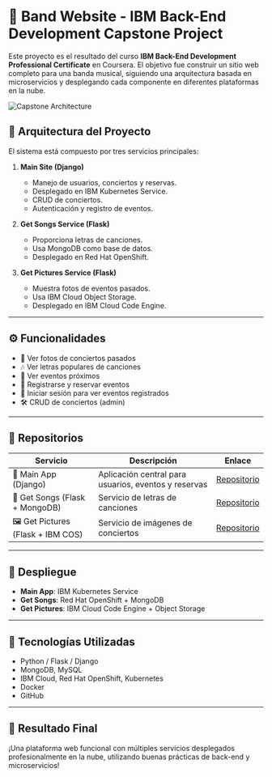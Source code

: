 
# 🎵 Band Website - IBM Back-End Development Capstone Project

Este proyecto es el resultado del curso **IBM Back-End Development Professional Certificate** en Coursera. El objetivo fue construir un sitio web completo para una banda musical, siguiendo una arquitectura basada en microservicios y desplegando cada componente en diferentes plataformas en la nube.

![Capstone Architecture](https://i.imgur.com/cZZLT8e.png)

## 🧩 Arquitectura del Proyecto

El sistema está compuesto por tres servicios principales:

1. **Main Site (Django)**  
   - Manejo de usuarios, conciertos y reservas.
   - Desplegado en IBM Kubernetes Service.
   - CRUD de conciertos.
   - Autenticación y registro de eventos.

2. **Get Songs Service (Flask)**  
   - Proporciona letras de canciones.
   - Usa MongoDB como base de datos.
   - Desplegado en Red Hat OpenShift.

3. **Get Pictures Service (Flask)**  
   - Muestra fotos de eventos pasados.
   - Usa IBM Cloud Object Storage.
   - Desplegado en IBM Cloud Code Engine.

---

## ⚙️ Funcionalidades

- 📸 Ver fotos de conciertos pasados
- 🎶 Ver letras populares de canciones
- 📅 Ver eventos próximos
- 🧾 Registrarse y reservar eventos
- 👤 Iniciar sesión para ver eventos registrados
- 🛠️ CRUD de conciertos (admin)

---

## 📂 Repositorios

| Servicio | Descripción | Enlace |
|---------|-------------|--------|
| 🎸 Main App (Django) | Aplicación central para usuarios, eventos y reservas | [Repositorio](https://github.com/StivenHenao/Back-end-Development-Capstone) |
| 🎼 Get Songs (Flask + MongoDB) | Servicio de letras de canciones | [Repositorio](https://github.com/StivenHenao/Back-End-Development-Songs) |
| 🖼️ Get Pictures (Flask + IBM COS) | Servicio de imágenes de conciertos | [Repositorio](https://github.com/StivenHenao/Back-End-Development-Pictures) |

---

## 🚀 Despliegue

- **Main App**: IBM Kubernetes Service  
- **Get Songs**: Red Hat OpenShift + MongoDB  
- **Get Pictures**: IBM Cloud Code Engine + Object Storage  

---

## 🧠 Tecnologías Utilizadas

- Python / Flask / Django  
- MongoDB, MySQL  
- IBM Cloud, Red Hat OpenShift, Kubernetes  
- Docker  
- GitHub

---

## 🏁 Resultado Final

¡Una plataforma web funcional con múltiples servicios desplegados profesionalmente en la nube, utilizando buenas prácticas de back-end y microservicios!

